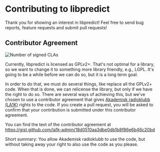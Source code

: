 Contributing to libpredict
==========================

Thank you for showing an interest in libpredict! Feel free to send bug
reports, feature requests and submit pull requests!


Contributor Agreement
---------------------

![Number of signed CLAs](https://cla-assistant.io/readme/badge/la1k/libpredict "This is how many people have signed this CLA")

Currently, libpredict is licensed as GPLv2+. That's not optimal for a
library, so we want to change it to something more library friendly,
e.g., LGPL. It's going to be a while before we can do so, but it is a
long term goal.

In order to do that, we must do several things, like replace all the
GPLv2+ code. When that is done, we can relicense the library, but only
if we have the right to do so. There are several ways of achieving this,
but we've chosen to use a contributor agreement that gives [Akademisk
radioklubb (LA1K)](https://la1k.no/) rights to the code. If you create a
pull request, you will be asked to confirm that your contribution is
submitted under this contributor agreement.

You can find the text of the contributor agreement at
https://gist.github.com/la1k-admin/18d0510aa3dbe0db1b8f86e6b46c20bd

Short summary: You allow Akademisk radioklubb to use the code, but
without taking away your right to also use the code as you please.

